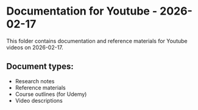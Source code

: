 # Documentation for Youtube - 2026-02-17

This folder contains documentation and reference materials for Youtube videos on 2026-02-17.

## Document types:
- Research notes
- Reference materials
- Course outlines (for Udemy)
- Video descriptions
